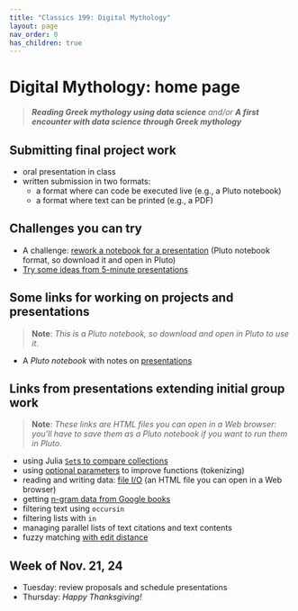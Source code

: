 ```yaml
---
title: "Classics 199: Digital Mythology"
layout: page
nav_order: 0
has_children: true
---
```



# Digital Mythology: home page

> ***Reading Greek mythology using data science*** *and/or* ***A first encounter with data science through Greek mythology***


## Submitting final project work

- oral presentation in class
- written submission in two formats:
    - a format where can code be executed live (e.g., a Pluto notebook)
    - a format where text can be printed (e.g., a PDF)

## Challenges you can try

- A challenge: [rework a notebook for a presentation](./julia/rework-nb.jl) (Pluto notebook format, so download it and open in Pluto)
- [Try some ideas from 5-minute presentations](./classes/sprint1/)


## Some links for working on projects and presentations

> **Note**: *This is a Pluto notebook, so download and open in Pluto to use it*.


- A *Pluto notebook* with notes on [presentations](https://raw.githubusercontent.com/neelsmith/digitalmyth/main/pluto/presentation-notes.jl)

## Links from presentations extending initial group work

> **Note**: *These links are HTML files you can open in a Web browser: you'll have to save them as a  Pluto notebook if you want to run them in Pluto*.


- using Julia [`Set`s to compare collections](./julia/extending/compare-sets.html) 
- using [optional parameters](./julia/extending/optional-parameters.html) to improve functions (tokenizing)
- reading and writing data: [file I/O](./julia/extending/fileio.html) (an HTML file you can open in a Web browser)
- getting [n-gram data from Google books](./julia/extending/google-books-ngrams.html)
- filtering text using `occursin`
- filtering lists with `in`
- managing parallel lists of text citations and text contents
- fuzzy matching [with edit distance](./julia/extending/fuzzy-matching.html)

## Week of Nov. 21, 24

- Tuesday: review proposals and schedule presentations
- Thursday: *Happy Thanksgiving!*